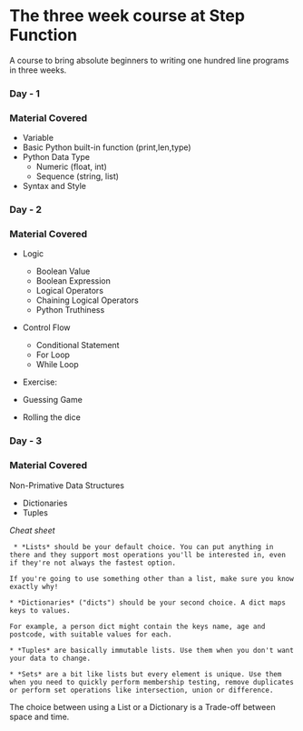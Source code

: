 # The three week course at Step Function

A course to bring absolute beginners to writing one hundred line programs
in three weeks.

### Day - 1
### Material Covered

- Variable
- Basic Python built-in function (print,len,type)
- Python Data Type
   - Numeric (float, int)
   - Sequence (string, list)
- Syntax  and Style

### Day - 2
### Material Covered

- Logic
  - Boolean Value
  - Boolean Expression
  - Logical Operators
  - Chaining Logical Operators
  - Python Truthiness

- Control Flow
  - Conditional Statement
  - For Loop
  - While Loop

- Exercise:
 - Guessing Game
 - Rolling the dice

### Day - 3
### Material Covered

Non-Primative Data Structures

  - Dictionaries
  - Tuples

*Cheat sheet*

     * *Lists* should be your default choice. You can put anything in there and they support most operations you'll be interested in, even if they're not always the fastest option.

    If you're going to use something other than a list, make sure you know exactly why!

    * *Dictionaries* ("dicts") should be your second choice. A dict maps keys to values.

    For example, a person dict might contain the keys name, age and postcode, with suitable values for each.

    * *Tuples* are basically immutable lists. Use them when you don't want your data to change.

    * *Sets* are a bit like lists but every element is unique. Use them when you need to quickly perform membership testing, remove duplicates or perform set operations like intersection, union or difference.

The choice between using a List or a Dictionary is a Trade-off between space and time.
